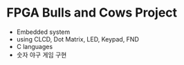 # FPGA Bulls and Cows Project
- Embedded system
- using CLCD, Dot Matrix, LED, Keypad, FND
- C languages
- 숫자 야구 게임 구현
